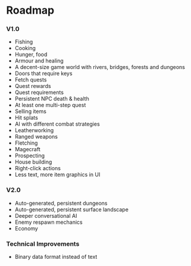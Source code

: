 # Roadmap

### V1.0

* Fishing
* Cooking
* Hunger, food
* Armour and healing
* A decent-size game world with rivers, bridges, forests and dungeons
* Doors that require keys
* Fetch quests
* Quest rewards
* Quest requirements
* Persistent NPC death & health
* At least one multi-step quest
* Selling items
* Hit splats
* AI with different combat strategies
* Leatherworking
* Ranged weapons
* Fletching
* Magecraft
* Prospecting
* House building
* Right-click actions
* Less text, more item graphics in UI

### V2.0

* Auto-generated, persistent dungeons
* Auto-generated, persistent surface landscape
* Deeper conversational AI
* Enemy respawn mechanics
* Economy

### Technical Improvements

* Binary data format instead of text

